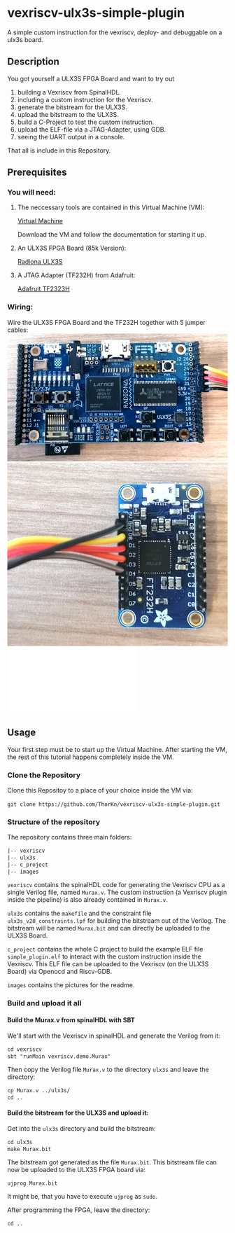 # vexriscv-ulx3s-simple-plugin
A simple custom instruction for the vexriscv, deploy- and debuggable on a ulx3s board.

## Description
You got yourself a ULX3S FPGA Board and want to try out
1. building a Vexriscv from SpinalHDL.
2. including a custom instruction for the Vexriscv.
3. generate the bitstream for the ULX3S.
4. upload the bitstream to the ULX3S.
5. build a C-Project to test the custom instruction.
6. upload the ELF-file via a JTAG-Adapter, using GDB.
7. seeing the UART output in a console.

That all is include in this Repository.

## Prerequisites
### You will need:
1. The neccessary tools are contained in this Virtual Machine (VM):

    [Virtual Machine](https://random-oracles.org/risc-v/)

    Download the VM and follow the documentation for starting it up.

2. An ULX3S FPGA Board (85k Version):

    [Radiona ULX3S](https://radiona.org/ulx3s/)

3. A JTAG Adapter (TF232H) from Adafruit:

    [Adafruit TF2323H](https://www.adafruit.com/product/2264)

### Wiring:
Wire the ULX3S FPGA Board and the TF232H together with 5 jumper cables:
![ULX3S wiring](/images/ulx3s.jpg)
![FT232H wiring](/images/ft232h.jpg)
![Schematic](/images/wiring.pdf)

## Usage
Your first step must be to start up the Virtual Machine.
After starting the VM, the rest of this tutorial happens completely inside the VM.
### Clone the Repository
Clone this Repositoy to a place of your choice inside the VM via:

`git clone https://github.com/ThorKn/vexriscv-ulx3s-simple-plugin.git`

### Structure of the repository
The repository contains three main folders:
```
|-- vexriscv
|-- ulx3s
|-- c_project
|-- images
```
`vexriscv` contains the spinalHDL code for generating the Vexriscv CPU as a single Verilog file, named `Murax.v`. The custom instruction (a Vexriscv plugin inside the pipeline) is also already contained in `Murax.v`.

`ulx3s` contains the `makefile` and the constraint file `ulx3s_v20_constraints.lpf` for building the bitstream out of the Verilog. The bitstream will be named `Murax.bit` and can directly be uploaded to the ULX3S Board.

`c_project` contains the whole C project to build the example ELF file `simple_plugin.elf` to interact with the custom instruction inside the Vexriscv. This ELF file can be uploaded to the Vexriscv (on the ULX3S Board) via Openocd and Riscv-GDB.

`images` contains the pictures for the readme.

### Build and upload it all
#### Build the Murax.v from spinalHDL with SBT
We'll start with the Vexriscv in spinalHDL and generate the Verilog from it:
```
cd vexriscv
sbt "runMain vexriscv.demo.Murax"
```
Then copy the Verilog file `Murax.v` to the directory `ulx3s` and leave the directory:
```
cp Murax.v ../ulx3s/
cd ..
```

#### Build the bitstream for the ULX3S and upload it:
Get into the `ulx3s` directory and build the bitstream:
```
cd ulx3s
make Murax.bit
```
The bitstream got generated as the file `Murax.bit`. This bitstream file can now be uploaded to the ULX3S FPGA board via:
```
ujprog Murax.bit
```
It might be, that you have to execute `ujprog` as `sudo`.

After programming the FPGA, leave the directory:
```
cd ..
```
